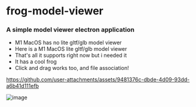 # frog-model-viewer
### A simple model viewer electron application
- M1 MacOS has no lite gltf/glb model viewer
- Here is a M1 MacOS lite gltf/glb model viewer
- That's all it supports right now but i needed it
- It has a cool frog
- Click and drag works too, and file association!

https://github.com/user-attachments/assets/9481376c-dbde-4d09-93dd-a6b41d111efb

![image](https://user-images.githubusercontent.com/527951/117401595-de3f7d00-aed2-11eb-9c66-31c2801edbc0.png)
